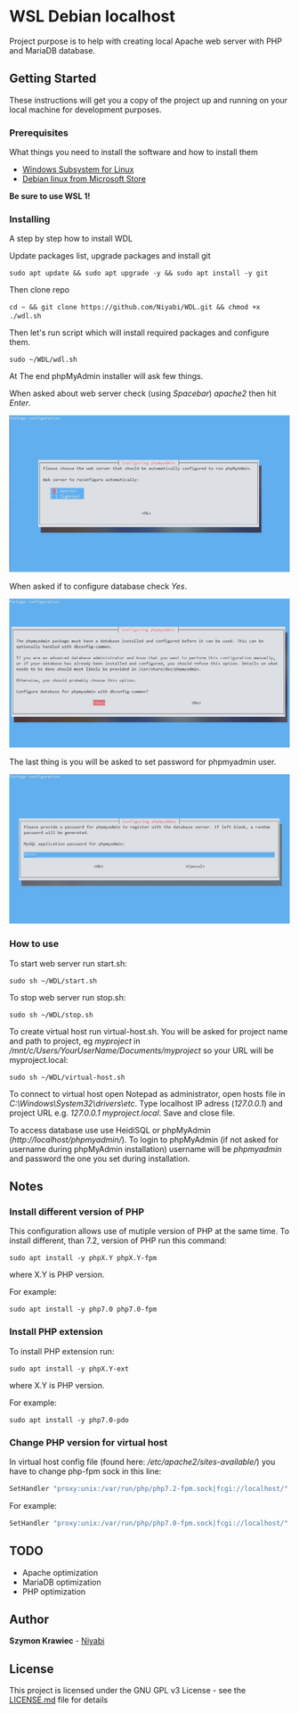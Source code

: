 # WSL Debian localhost

Project purpose is to help with creating local Apache web server with PHP and MariaDB database.

## Getting Started

These instructions will get you a copy of the project up and running on your local machine for development purposes. 

### Prerequisites

What things you need to install the software and how to install them

* [Windows Subsystem for Linux](https://docs.microsoft.com/en-us/windows/wsl/install-win10)
* [Debian linux from Microsoft Store](https://www.microsoft.com/pl-pl/p/debian/9msvkqc78pk6)

**Be sure to use WSL 1!**

### Installing

A step by step how to install WDL

Update packages list, upgrade packages and install git

```shell
sudo apt update && sudo apt upgrade -y && sudo apt install -y git
```

Then clone repo

```shell
cd ~ && git clone https://github.com/Niyabi/WDL.git && chmod +x ./wdl.sh
```

Then let's run script which will install required packages and configure them. 

```shell
sudo ~/WDL/wdl.sh
```

At The end phpMyAdmin installer will ask few things. 

When asked about web server check (using *Spacebar*) *apache2* then hit *Enter*. 

![phpmyadmin web server](images/1.jpg)

When asked if to configure database check *Yes*.

![phpmyadmin configure database](images/2.jpg)

The last thing is you will be asked to set password for phpmyadmin user.

![phpmyadmin set password](images/3.jpg)

### How to use

To start web server run start.sh:
```shell
sudo sh ~/WDL/start.sh
```

To stop web server run stop.sh:
```shell
sudo sh ~/WDL/stop.sh
```

To create virtual host run virtual-host.sh. You will be asked for project name and path to project, eg *myproject* in */mnt/c/Users/YourUserName/Documents/myproject* so your URL will be myproject.local:
```shell
sudo sh ~/WDL/virtual-host.sh
```

To connect to virtual host open Notepad as administrator, open hosts file in *C:\Windows\System32\drivers\etc*. Type localhost IP adress (*127.0.0.1*) and project URL e.g. *127.0.0.1 myproject.local*. Save and close file.

To access database use use HeidiSQL or phpMyAdmin (*http://localhost/phpmyadmin/*). To login to phpMyAdmin (if not asked for username during phpMyAdmin installation) username will be *phpmyadmin* and password the one you set during installation.

## Notes

### Install different version of PHP

This configuration allows use of mutiple version of PHP at the same time. To install different, than 7.2, version of PHP run this command:
```shell
sudo apt install -y phpX.Y phpX.Y-fpm
```

where X.Y is PHP version.

For example:
```shell
sudo apt install -y php7.0 php7.0-fpm
```

### Install PHP extension

To install PHP extension run:
```shell
sudo apt install -y phpX.Y-ext
```

where X.Y is PHP version.

For example:
```shell
sudo apt install -y php7.0-pdo
```

### Change PHP version for virtual host

In virtual host config file (found here: */etc/apache2/sites-available/*) you have to change php-fpm sock in this line:
```apache
SetHandler "proxy:unix:/var/run/php/php7.2-fpm.sock|fcgi://localhost/"
```

For example:
```apache
SetHandler "proxy:unix:/var/run/php/php7.0-fpm.sock|fcgi://localhost/"
```

## TODO

* Apache optimization
* MariaDB optimization
* PHP optimization

## Author

**Szymon Krawiec** - [Niyabi](https://github.com/Niyabi)

## License

This project is licensed under the GNU GPL v3 License - see the [LICENSE.md](LICENSE.md) file for details